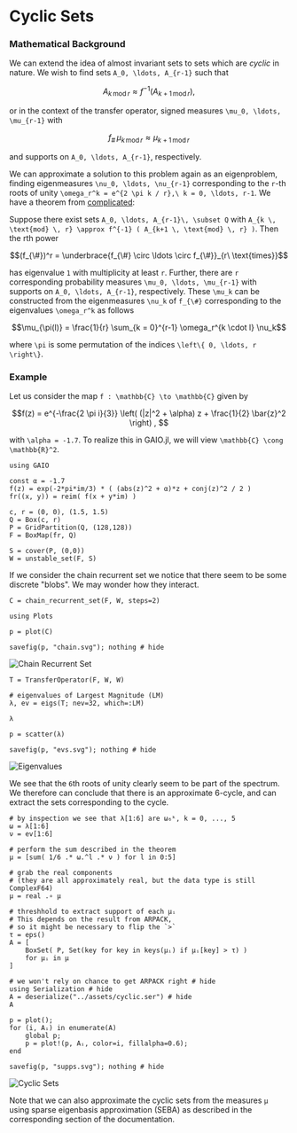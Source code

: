 # Cyclic Sets

### Mathematical Background

We can extend the idea of almost invariant sets to sets which are _cyclic_ in nature. We wish to find sets ``A_0, \ldots, A_{r-1}`` such that 
```math
A_{k \, \text{mod} \, r} \approx f^{-1} ( A_{k+1 \, \text{mod} \, r} ) , 
```
or in the context of the transfer operator, signed measures ``\mu_0, \ldots, \mu_{r-1}`` with 
```math
f_{\#}\,\mu_{k \, \text{mod} \, r} \approx \mu_{k+1 \, \text{mod} \, r} 
```
and supports on ``A_0, \ldots, A_{r-1}``, respectively. 

We can approximate a solution to this problem again as an eigenproblem, finding eigenmeasures ``\nu_0, \ldots, \nu_{r-1}`` corresponding to the ``r``-th roots of unity ``\omega_r^k = e^{2 \pi k / r},\ k = 0, \ldots, r-1``. We have a theorem from [complicated](@cite):

Suppose there exist sets ``A_0, \ldots, A_{r-1}\, \subset Q`` with ``A_{k \, \text{mod} \, r} \approx f^{-1} ( A_{k+1 \, \text{mod} \, r} )``. Then the rth power
```math
(f_{\#})^r = \underbrace{f_{\#} \circ \ldots \circ f_{\#}}_{r\ \text{times}}
```
has eigenvalue ``1`` with multiplicity at least ``r``. Further, there are ``r`` corresponding probability measures ``\mu_0, \ldots, \mu_{r-1}`` with supports on ``A_0, \ldots, A_{r-1}``, respectively. These ``\mu_k`` can be constructed from the eigenmeasures ``\nu_k`` of ``f_{\#}`` corresponding to the eigenvalues ``\omega_r^k`` as follows
```math
\mu_{\pi(l)} = \frac{1}{r} \sum_{k = 0}^{r-1} \omega_r^{k \cdot l} \nu_k
```
where ``\pi`` is some permutation of the indices ``\left\{ 0, \ldots, r \right\}``. 

### Example

Let us consider the map ``f : \mathbb{C} \to \mathbb{C}`` given by 
```math
f(z) = e^{-\frac{2 \pi i}{3}} \left( (|z|^2 + \alpha) z + \frac{1}{2} \bar{z}^2 \right) , 
```
with ``\alpha = -1.7``. To realize this in GAIO.jl, we will view ``\mathbb{C} \cong \mathbb{R}^2``. 

```@example 1
using GAIO

const α = -1.7
f(z) = exp(-2*pi*im/3) * ( (abs(z)^2 + α)*z + conj(z)^2 / 2 )
fr((x, y)) = reim( f(x + y*im) )

c, r = (0, 0), (1.5, 1.5)
Q = Box(c, r)
P = GridPartition(Q, (128,128))
F = BoxMap(fr, Q)

S = cover(P, (0,0))
W = unstable_set(F, S)
```

If we consider the chain recurrent set we notice that there seem to be some discrete "blobs". We may wonder how they interact. 

```@example 1
C = chain_recurrent_set(F, W, steps=2)
```

```@example 1
using Plots

p = plot(C)

savefig(p, "chain.svg"); nothing # hide
```

![Chain Recurrent Set](chain.svg)

```@example 1
T = TransferOperator(F, W, W)

# eigenvalues of Largest Magnitude (LM)
λ, ev = eigs(T; nev=32, which=:LM)

λ
```

```@example 1
p = scatter(λ)

savefig(p, "evs.svg"); nothing # hide
```

![Eigenvalues](evs.svg)

We see that the ``6``th roots of unity clearly seem to be part of the spectrum. We therefore can conclude that there is an approximate 6-cycle, and can extract the sets corresponding to the cycle. 

```@example 1
# by inspection we see that λ[1:6] are ω₆ᵏ, k = 0, ..., 5
ω = λ[1:6]
ν = ev[1:6]

# perform the sum described in the theorem
μ = [sum( 1/6 .* ω.^l .* ν ) for l in 0:5]

# grab the real components
# (they are all approximately real, but the data type is still ComplexF64)
μ = real .∘ μ

# threshhold to extract support of each μᵢ
# This depends on the result from ARPACK, 
# so it might be necessary to flip the `>`
τ = eps()
A = [
    BoxSet( P, Set(key for key in keys(μᵢ) if μᵢ[key] > τ) ) 
    for μᵢ in μ
]

# we won't rely on chance to get ARPACK right # hide
using Serialization # hide
A = deserialize("../assets/cyclic.ser") # hide
A
```

```@example 1
p = plot();
for (i, Aᵢ) in enumerate(A)
    global p;
    p = plot!(p, Aᵢ, color=i, fillalpha=0.6);
end

savefig(p, "supps.svg"); nothing # hide
```

![Cyclic Sets](supps.svg)

Note that we can also approximate the cyclic sets from the measures `μ` using sparse eigenbasis approximation (SEBA) as described in the corresponding section of the documentation. 
